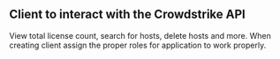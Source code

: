 ## Client to interact with the Crowdstrike API
View total license count, search for hosts, delete hosts and more. When creating client assign the proper roles for application to work properly.
